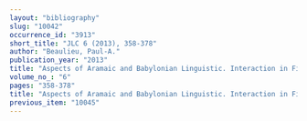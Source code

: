 ```yaml
---
layout: "bibliography"
slug: "10042"
occurrence_id: "3913"
short_title: "JLC 6 (2013), 358-378"
author: "Beaulieu, Paul-A."
publication_year: "2013"
title: "Aspects of Aramaic and Babylonian Linguistic. Interaction in First Millennium BC Iraq"
volume_no_: "6"
pages: "358-378"
title: "Aspects of Aramaic and Babylonian Linguistic. Interaction in First Millennium BC Iraq"
previous_item: "10045"
---
```

